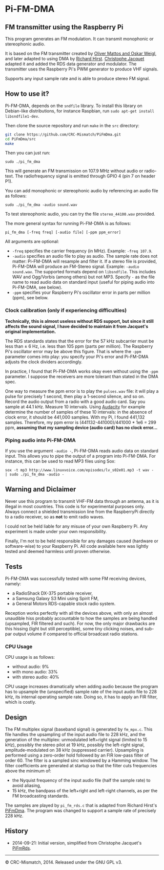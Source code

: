 Pi-FM-DMA
=========


## FM transmitter using the Raspberry Pi

This program generates an FM modulation. It can transmit monophonic or stereophonic audio.

It is based on the FM transmitter created by [Oliver Mattos and Oskar Weigl](http://www.icrobotics.co.uk/wiki/index.php/Turning_the_Raspberry_Pi_Into_an_FM_Transmitter), and later adapted to using DMA by [Richard Hirst](https://github.com/richardghirst). [Christophe Jacquet](https://github.com/ChristopheJacquet) adapted it and added the RDS data generator and modulator. The transmitter uses the Raspberry Pi's PWM generator to produce VHF signals.

Supports any input sample rate and is able to produce stereo FM signal.

## How to use it?

Pi-FM-DMA, depends on the `sndfile` library. To install this library on Debian-like distributions, for instance Raspbian, run `sudo apt-get install libsndfile1-dev`.

Then clone the source repository and run `make` in the `src` directory:

```bash
git clone https://github.com/CRC-Mismatch/PiFmDma.git
cd PiFmDma/src
make
```

Then you can just run:

```
sudo ./pi_fm_dma
```

This will generate an FM transmission on 107.9 MHz without audio or radio-text. The radiofrequency signal is emitted through GPIO 4 (pin 7 on header P1).


You can add monophonic or stereophonic audio by referencing an audio file as follows:

```
sudo ./pi_fm_dma -audio sound.wav
```

To test stereophonic audio, you can try the file `stereo_44100.wav` provided.

The more general syntax for running Pi-FM-DMA is as follows:

```
pi_fm_dma [-freq freq] [-audio file] [-ppm ppm_error]
```

All arguments are optional:

* `-freq` specifies the carrier frequency (in MHz). Example: `-freq 107.9`.
* `-audio` specifies an audio file to play as audio. The sample rate does not matter: Pi-FM-DMA will resample and filter it. If a stereo file is provided, Pi-FM-DMA will produce an FM-Stereo signal. Example: `-audio sound.wav`. The supported formats depend on `libsndfile`. This includes WAV and Ogg/Vorbis (among others) but not MP3. Specify `-` as the file name to read audio data on standard input (useful for piping audio into Pi-FM-DMA, see below).
* `-ppm` specifies your Raspberry Pi's oscillator error in parts per million (ppm), see below.

### Clock calibration (only if experiencing difficulties)

**Technically, this is almost useless without RDS support, but since it still affects the sound signal, I have decided to maintain it from Jacquet's original implementation.**

The RDS standards states that the error for the 57 kHz subcarrier must be less than ± 6 Hz, i.e. less than 105 ppm (parts per million). The Raspberry Pi's oscillator error may be above this figure. That is where the `-ppm` parameter comes into play: you specify your Pi's error and Pi-FM-DMA adjusts the clock dividers accordingly.

In practice, I found that Pi-FM-DMA works okay even without using the `-ppm` parameter. I suppose the receivers are more tolerant than stated in the DMA spec.

One way to measure the ppm error is to play the `pulses.wav` file: it will play a pulse for precisely 1 second, then play a 1-second silence, and so on. Record the audio output from a radio with a good audio card. Say you sample at 44.1 kHz. Measure 10 intervals. Using [Audacity](http://audacity.sourceforge.net/) for example determine the number of samples of these 10 intervals: in the absence of clock error, it should be 441,000 samples. With my Pi, I found 441,132 samples. Therefore, my ppm error is (441132-441000)/441000 * 1e6 = 299 ppm, **assuming that my sampling device (audio card) has no clock error...**


### Piping audio into Pi-FM-DMA

If you use the argument `-audio -`, Pi-FM-DMA reads audio data on standard input. This allows you to pipe the output of a program into Pi-FM-DMA. For instance, this can be used to read MP3 files using Sox:

```
sox -t mp3 http://www.linuxvoice.com/episodes/lv_s02e01.mp3 -t wav -  | sudo ./pi_fm_dma -audio -
```


## Warning and Diclaimer

Never use this program to transmit VHF-FM data through an antenna, as it is
illegal in most countries. This code is for experimental purposes only.
Always connect a shielded transmission line from the RaspberryPi directly
to a radio receiver, so as **not** to emit radio waves.

I could not be held liable for any misuse of your own Raspberry Pi. Any experiment is made under your own responsibility.

Finally, I'm not to be held responsible for any damages caused (hardware or software-wise) to your Raspberry Pi. All code available here was lightly tested and deemed harmless until proven otherwise.


## Tests

Pi-FM-DMA was successfully tested with some FM receiving devices, namely:

* a RadioShack DX-375 portable receiver,
* a Samsung Galaxy S3 Mini using Spirit FM,
* a General Motors RDS-capable stock radio system.

Reception works perfectly with all the devices above, with only an almost unaudible hiss probably accountable to how the samples are being handled (upsampled, FIR filtered and such).
For now, the only major drawbacks are this hissing (light but still perceptible), some tiny clicking noises, and sub-par output volume if compared to official broadcast radio stations.

### CPU Usage

CPU usage is as follows:

* without audio: 9%
* with mono audio: 33%
* with stereo audio: 40%

CPU usage increases dramatically when adding audio because the program has to upsample the (unspecified) sample rate of the input audio file to 228 kHz, its internal operating sample rate. Doing so, it has to apply an FIR filter, which is costly.

## Design

The FM multiplex signal (baseband signal) is generated by `fm_mpx.c`. This file handles the upsampling of the input audio file to 228 kHz, and the generation of the multiplex: unmodulated left+right signal (limited to 15 kHz), possibly the stereo pilot at 19 kHz, possibly the left-right signal, amplitude-modulated on 38 kHz (suppressed carrier). Upsampling is performed using a zero-order hold followed by an FIR low-pass filter of order 60. The filter is a sampled sinc windowed by a Hamming window. The filter coefficients are generated at startup so that the filter cuts frequencies above the minimum of:
* the Nyquist frequency of the input audio file (half the sample rate) to avoid aliasing,
* 15 kHz, the bandpass of the left+right and left-right channels, as per the FM broadcasting standards.

The samples are played by `pi_fm_rds.c` that is adapted from Richard Hirst's [PiFmDma](https://github.com/richardghirst/PiBits/tree/master/PiFmDma). The program was changed to support a sample rate of precisely 228 kHz.

## History

* 2014-09-21: Initial version, simplified from Christophe Jacquet's [PiFmRds](https://github.com/richardghirst/PiBits/tree/master/PiFmDma).

--------

© CRC-Mismatch, 2014. Released under the GNU GPL v3.
